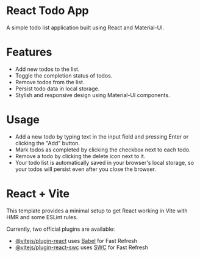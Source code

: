 # React Todo App
A simple todo list application built using React and Material-UI.

# Features
- Add new todos to the list.
- Toggle the completion status of todos.
- Remove todos from the list.
- Persist todo data in local storage.
- Stylish and responsive design using Material-UI components.

# Usage
- Add a new todo by typing text in the input field and pressing Enter or clicking the "Add" button.
- Mark todos as completed by clicking the checkbox next to each todo.
- Remove a todo by clicking the delete icon next to it.
- Your todo list is automatically saved in your browser's local storage, so your todos will persist even after you close the browser.

# React + Vite

This template provides a minimal setup to get React working in Vite with HMR and some ESLint rules.

Currently, two official plugins are available:

- [@vitejs/plugin-react](https://github.com/vitejs/vite-plugin-react/blob/main/packages/plugin-react/README.md) uses [Babel](https://babeljs.io/) for Fast Refresh
- [@vitejs/plugin-react-swc](https://github.com/vitejs/vite-plugin-react-swc) uses [SWC](https://swc.rs/) for Fast Refresh
